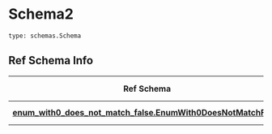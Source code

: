 # Schema2
```
type: schemas.Schema
```

## Ref Schema Info
Ref Schema | Input Type | Output Type
---------- | ---------- | -----------
[**enum_with0_does_not_match_false.EnumWith0DoesNotMatchFalse**](../../../../../../../../../components/schema/enum_with0_does_not_match_false.md) | float, int | float, int
